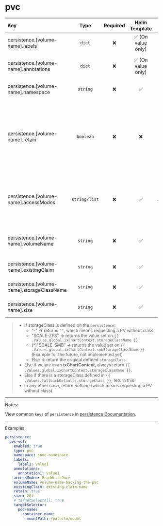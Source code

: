 # pvc

| Key                                        |     Type      | Required |   Helm Template    |                        Default                         | Description                                                                                                                      |
| :----------------------------------------- | :-----------: | :------: | :----------------: | :----------------------------------------------------: | :------------------------------------------------------------------------------------------------------------------------------- |
| persistence.[volume-name].labels           |    `dict`     |    ❌    | ✅ (On value only) |                          `{}`                          | Additional labels for persistence                                                                                                |
| persistence.[volume-name].annotations      |    `dict`     |    ❌    | ✅ (On value only) |                          `{}`                          | Additional annotations for persistence                                                                                           |
| persistence.[volume-name].namespace        |   `string`    |    ❌    |         ✅         |                                                        | Define the namespace for the PVC                                                                                                 |
| persistence.[volume-name].retain           |   `boolean`   |    ❌    |         ❌         |   `{{ .Values.global.fallbackDefaults.pvcRetain }}`    | Define wether the to add helm annotation to retain resource on uninstall (Middleware should also retain it when deleting the NS) |
| persistence.[volume-name].accessModes      | `string/list` |    ❌    |         ✅         | `{{ .Values.global.fallbackDefaults.pvcAccessModes }}` | Define the accessModes of the PVC, if it's single can be defined as a string, multiple as a list                                 |
| persistence.[volume-name].volumeName       |   `string`    |    ❌    |         ✅         |                                                        | Define the volumeName of a PV, backing the claim                                                                                 |
| persistence.[volume-name].existingClaim    |   `string`    |    ❌    |         ✅         |                                                        | Define an existing claim to use                                                                                                  |
| persistence.[volume-name].storageClassName |   `string`    |    ❌    |         ✅         |                       See bellow                       | Define an existing claim to use                                                                                                  |
| persistence.[volume-name].size             |   `string`    |    ❌    |         ✅         |    `{{ .Values.global.fallbackDefaults.pvcSize }}`     | Define the size of the PVC                                                                                                       |

> - If storageClass is defined on the `persistence`:
>   - "-" **->** returns `""`, which means requesting a PV without class
>   - "SCALE-ZFS" **->** returns the value set on `{{ .Values.global.ixChartContext.storageClassName }}`
>   - (\*)"SCALE-SMB" **->** returns the value set on `{{ .Values.global.ixChartContext.smbStorageClassName }}` (Example for the future, not implemented yet)
>   - Else **->** return the original defined `storageClass`
> - Else if we are in an **ixChartContext**, always return `{{ .Values.global.ixChartContext.storageClassName }}`.
> - Else if there is a storageClass defined in `{{ .Values.fallbackDefaults.storageClass }}`, return this
> - In any other case, return _nothing_ (which means requesting a PV without class)

---

Notes:

View common `keys` of `persistence` in [persistence Documentation](README.md).

---

Examples:

```yaml
persistence:
  pvc-vol:
    enabled: true
    type: pvc
    namespace: some-namespace
    labels:
      label1: value1
    annotations:
      annotation1: value1
    accessModes: ReadWriteOnce
    volumeName: volume-name-backing-the-pvc
    existingClaim: existing-claim-name
    retain: true
    size: 2Gi
    # targetSelectAll: true
    targetSelector:
      pod-name:
        container-name:
          mountPath: /path/to/mount
```
